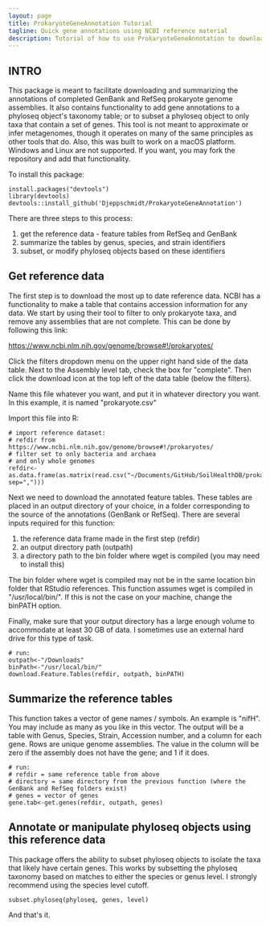 ```yaml
---
layout: page
title: ProkaryoteGeneAnnotation Tutorial
tagline: Quick gene annotations using NCBI reference material
description: Tutorial of how to use ProkaryoteGeneAnnotation to download and compile a reference dataset for predicting genes associated with 16S amplicon data.
---
```


## INTRO

This package is meant to facilitate downloading and summarizing the annotations of completed GenBank and RefSeq prokaryote genome assemblies. It also contains functionality to add gene annotations to a phyloseq object's taxonomy table; or to subset a phyloseq object to only taxa that contain a set of genes. This tool is not meant to approximate or infer metagenomes, though it operates on many of the same principles as other tools that do. Also, this was built to work on a macOS platform. Windows and Linux are not supported. If you want, you may fork the repository and add that functionality.

To install this package:
```{r, eval=FALSE}
install.packages("devtools")
library(devtools)
devtools::install_github('Djeppschmidt/ProkaryoteGeneAnnotation')
```

There are three steps to this process:
1) get the reference data - feature tables from RefSeq and GenBank
2) summarize the tables by genus, species, and strain identifiers
3) subset, or modify phyloseq objects based on these identifiers

## Get reference data

The first step is to download the most up to date reference data. NCBI has a functionality to make a table that contains accession information for any data. We start by using their tool to filter to only prokaryote taxa, and remove any assemblies that are not complete. This can be done by following this link:

https://www.ncbi.nlm.nih.gov/genome/browse#!/prokaryotes/

Click the filters dropdown menu on the upper right hand side of the data table. Next to the Assembly level tab, check the box for "complete". Then click the download icon at the top left of the data table (below the filters).

Name this file whatever you want, and put it in whatever directory you want. In this example, it is named "prokaryote.csv"

Import this file into R:

```{r, eval=FALSE}
# import reference dataset:
# refdir from https://www.ncbi.nlm.nih.gov/genome/browse#!/prokaryotes/
# filter set to only bacteria and archaea
# and only whole genomes
refdir<-as.data.frame(as.matrix(read.csv("~/Documents/GitHub/SoilHealthDB/prokaryotes.csv", sep=",")))
```

Next we need to download the annotated feature tables. These tables are placed in an output directory of your choice, in a folder corresponding to the source of the annotations (GenBank or RefSeq). There are several inputs required for this function:

1) the reference data frame made in the first step (refdir)
2) an output directory path (outpath)
3) a directory path to the bin folder where wget is compiled (you may need to install this)

The bin folder where wget is compiled may not be in the same location bin folder that RStudio references. This function assumes wget is compiled in "/usr/local/bin/". If this is not the case on your machine, change the binPATH option.

Finally, make sure that your output directory has a large enough volume to accommodate at least 30 GB of data. I sometimes use an external hard drive for this type of task. 
```{r, eval=FALSE}
# run:
outpath<-"/Downloads"
binPath<-"/usr/local/bin/"
download.Feature.Tables(refdir, outpath, binPATH)
```

## Summarize the reference tables

This function takes a vector of gene names / symbols. An example is "nifH". You may include as many as you like in this vector. The output will be a table with Genus, Species, Strain, Accession number, and a column for each gene. Rows are unique genome assemblies. The value in the column will be zero if the assembly does not have the gene; and 1 if it does.

```{r, eval=FALSE}
# run:
# refdir = same reference table from above
# directory = same directory from the previous function (where the GenBank and RefSeq folders exist)
# genes = vector of genes
gene.tab<-get.genes(refdir, outpath, genes)
```


## Annotate or manipulate phyloseq objects using this reference data

This package offers the ability to subset phyloseq objects to isolate the taxa that likely have certain genes. This works by subsetting the phyloseq taxonomy based on matches to either the species or genus level. I strongly recommend using the species level cutoff.

```{r, eval=FALSE}
subset.phyloseq(phyloseq, genes, level)
```

And that's it.

